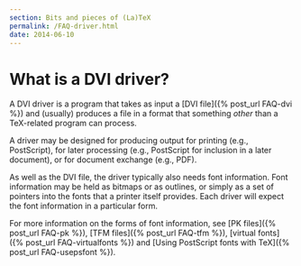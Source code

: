 ```yaml
---
section: Bits and pieces of (La)TeX
permalink: /FAQ-driver.html
date: 2014-06-10
---
```


# What is a DVI driver?

A DVI driver is a program that takes as input a
[DVI file]({% post_url FAQ-dvi %})
and (usually) produces a file in a format that something _other_
than a TeX-related program can process.

A driver may be designed for producing output for printing (e.g.,
PostScript), for later processing (e.g., PostScript for inclusion in a later
document), or for document exchange (e.g., PDF).

As well as the DVI file, the driver typically also needs font
information.  Font information may be held as bitmaps or as outlines,
or simply as a set of pointers into the fonts that a printer itself
provides.  Each driver will expect the font information in a particular
form.

For more information on the forms of font information, see
[PK files]({% post_url FAQ-pk %}),
[TFM files]({% post_url FAQ-tfm %}),
[virtual fonts]({% post_url FAQ-virtualfonts %})
and [Using PostScript fonts with TeX]({% post_url FAQ-usepsfont %}).


